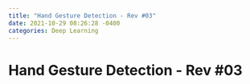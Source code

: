 ```yaml
---
title: "Hand Gesture Detection - Rev #03"
date: 2021-10-29 08:26:28 -0400
categories: Deep Learning
---
```

# Hand Gesture Detection - Rev #03

<br>
<br>
<br>
<br>
